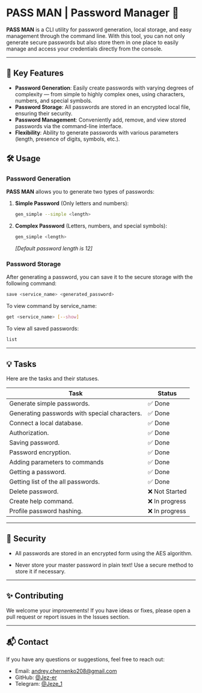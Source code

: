 # PASS MAN | Password Manager 🔐

**PASS MAN** is a CLI utility for password generation, local storage, and easy management through the command line. With this tool, you can not only generate secure passwords but also store them in one place to easily manage and access your credentials directly from the console.

---

## 🚀 Key Features

- **Password Generation**: Easily create passwords with varying degrees of complexity — from simple to highly complex ones, using characters, numbers, and special symbols.
- **Password Storage**: All passwords are stored in an encrypted local file, ensuring their security.
- **Password Management**: Conveniently add, remove, and view stored passwords via the command-line interface.
- **Flexibility**: Ability to generate passwords with various parameters (length, presence of digits, symbols, etc.).

<!-- ---

## 📦 Installation

To use **PASS MAN**, you need Python 3.x. To install and run the utility, follow these steps:

1. Clone the repository:

    ```bash
    git clone https://github.com/yourusername/pass-man.git
    ```

2. Navigate to the project directory:

    ```bash
    cd pass-man
    ```

3. Install dependencies:

    ```bash
    pip install -r requirements.txt
    ```

4. Run the utility:

    ```bash
    python passman.py
    ```

--- -->

## 🛠️ Usage

### Password Generation

**PASS MAN** allows you to generate two types of passwords:

1. **Simple Password** (Only letters and numbers):

   ```bash
   gen_simple --simple <length>
   ```

2. **Complex Password** (Letters, numbers, and special symbols):

   ```bash
   gen_simple <length>
   ```

   _[Default password length is 12]_

### Password Storage

After generating a password, you can save it to the secure storage with the following command:

```bash
save <service_name> <generated_password>
```

To view command by service_name:

```bash
get <service_name> [--show]
```

To view all saved passwords:

```bash
list
```

<!-- To delete a password:

```bash
passman delete "service_name"
``` -->

---

## 💡 Tasks

Here are the tasks and their statuses.

| Task                                          | Status         |
| --------------------------------------------- | -------------- |
| Generate simple passwords.                    | ✅ Done        |
| Generating passwords with special characters. | ✅ Done        |
| Connect a local database.                     | ✅ Done        |
| Authorization.                                | ✅ Done        |
| Saving password.                              | ✅ Done        |
| Password encryption.                          | ✅ Done        |
| Adding parameters to commands                 | ✅ Done        |
| Getting a password.                           | ✅ Done        |
| Getting list of the all passwords.            | ✅ Done        |
| Delete password.                              | ❌ Not Started |
| Create help command.                          | ❌ In progress |
| Profile password hashing.                     | ❌ In progress |

---

## 🔐 Security

- All passwords are stored in an encrypted form using the AES algorithm.

- Never store your master password in plain text! Use a secure method to store it if necessary.

---

<!-- ## 📄 License

This project is licensed under the MIT License. See the [LICENSE](LICENSE) file for more details.

--- -->

## ✨ Contributing

We welcome your improvements! If you have ideas or fixes, please open a pull request or report issues in the Issues section.

---

## 📬 Contact

If you have any questions or suggestions, feel free to reach out:

- Email: andrey.chernenko208@gmail.com
- GitHub: [@Jez-er](https://github.com/Jez-er)
- Telegram: [@Jeze_1](https://t.me/jeze_1)
